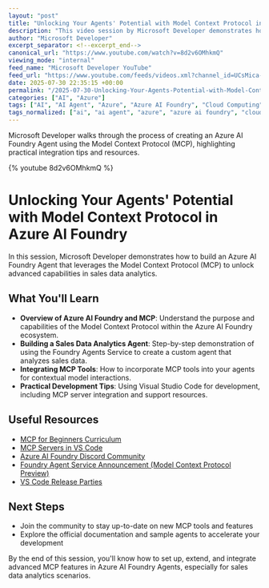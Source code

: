 ```yaml
---
layout: "post"
title: "Unlocking Your Agents' Potential with Model Context Protocol in Azure AI Foundry"
description: "This video session by Microsoft Developer demonstrates how to build an Azure AI Foundry Agent that leverages the Model Context Protocol (MCP) for enhanced sales data analytics. Viewers learn to use the Foundry Agents Service and MCP tools, with insights on integrating these capabilities using Visual Studio Code."
author: "Microsoft Developer"
excerpt_separator: <!--excerpt_end-->
canonical_url: "https://www.youtube.com/watch?v=8d2v6OMhkmQ"
viewing_mode: "internal"
feed_name: "Microsoft Developer YouTube"
feed_url: "https://www.youtube.com/feeds/videos.xml?channel_id=UCsMica-v34Irf9KVTh6xx-g"
date: 2025-07-30 22:35:15 +00:00
permalink: "/2025-07-30-Unlocking-Your-Agents-Potential-with-Model-Context-Protocol-in-Azure-AI-Foundry.html"
categories: ["AI", "Azure"]
tags: ["AI", "AI Agent", "Azure", "Azure AI Foundry", "Cloud Computing", "Data Analytics", "Dev", "Development", "Foundry Agents Service", "MCP", "MCP Tools Integration", "Microsoft", "Tech", "Technology", "Videos", "VS Code"]
tags_normalized: ["ai", "ai agent", "azure", "azure ai foundry", "cloud computing", "data analytics", "dev", "development", "foundry agents service", "mcp", "mcp tools integration", "microsoft", "tech", "technology", "videos", "vs code"]
---
```


Microsoft Developer walks through the process of creating an Azure AI Foundry Agent using the Model Context Protocol (MCP), highlighting practical integration tips and resources.<!--excerpt_end-->

{% youtube 8d2v6OMhkmQ %}

# Unlocking Your Agents' Potential with Model Context Protocol in Azure AI Foundry

In this session, Microsoft Developer demonstrates how to build an Azure AI Foundry Agent that leverages the Model Context Protocol (MCP) to unlock advanced capabilities in sales data analytics.

## What You'll Learn

- **Overview of Azure AI Foundry and MCP**: Understand the purpose and capabilities of the Model Context Protocol within the Azure AI Foundry ecosystem.
- **Building a Sales Data Analytics Agent**: Step-by-step demonstration of using the Foundry Agents Service to create a custom agent that analyzes sales data.
- **Integrating MCP Tools**: How to incorporate MCP tools into your agents for contextual model interactions.
- **Practical Development Tips**: Using Visual Studio Code for development, including MCP server integration and support resources.

## Useful Resources

- [MCP for Beginners Curriculum](https://aka.ms/mcp-for-beginners)
- [MCP Servers in VS Code](https://code.visualstudio.com/mcp)
- [Azure AI Foundry Discord Community](https://aka.ms/azureaifoundry/discord)
- [Foundry Agent Service Announcement (Model Context Protocol Preview)](https://devblogs.microsoft.com/foundry/announcing-model-context-protocol-support-preview-in-azure-ai-foundry-agent-service/)
- [VS Code Release Parties](https://aka.ms/VSCode/Live)

## Next Steps

- Join the community to stay up-to-date on new MCP tools and features
- Explore the official documentation and sample agents to accelerate your development

By the end of this session, you'll know how to set up, extend, and integrate advanced MCP features in Azure AI Foundry Agents, especially for sales data analytics scenarios.
